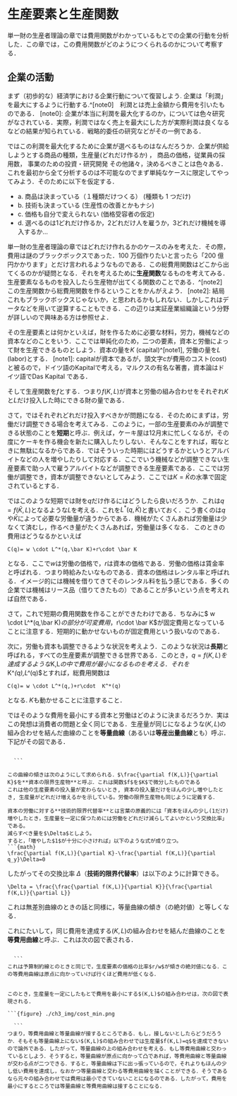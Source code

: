 # 生産要素と生産関数
単一財の生産者理論の章では費用関数がわかっているもとでの企業の行動を分析した．この章では，この費用関数がどのようにつくられるのかについて考察する．

## 企業の活動

まず（初歩的な）経済学における企業行動について復習しよう.
企業は「利潤」を最大にするように行動する.^[note0]　利潤とは売上金額から費用を引いたものである．
 [note0]: 企業が本当に利潤を最大化するのか，については色々研究がなされている．実際，利潤ではなく売上を最大にした方が実際利潤は良くなるなどの結果が知られている．戦略的委任の研究などがその一例である．

ではこの利潤を最大化するために企業が選べるものはなんだろうか．企業が供給しようとする商品の種類，生産量(どれだけ作るか) ， 商品の価格，従業員の採用数， 事業のための投資・研究開発 その他諸々，決めるべきことは色々ある．これを最初から全て分析するのは不可能なのでまず単純なケースに限定してやってみよう．そのために以下を仮定する．

+ a. 商品は決まっている（１種類だけつくる）
(種類も 1 つだけ) 
+ b. 技術も決まっている
(生産性の改善とかもナシ) 
+ c. 価格も自分で変えられない
(価格受容者の仮定)
+ d. 選べるのは1どれだけ作るか，2どれだけ人を雇うか，3どれだけ機械を導入するか...
  

単一財の生産者理論の章ではどれだけ作れるかのケースのみを考えた．その際，費用は謎のブラックボックスであった．100 万個作りたいと言ったら「200 億円かかります」とだけ言われるようなものである．この総費用関数はどこから出てくるのかが疑問となる．それを考えるために**生産関数**なるものを考えてみる．生産要素なるものを投入したら生産物が出てくる関数のことである．^[note2] この生産関数から総費用関数を作るということをかんがえよう．
[note2]: 結局これもブラックボックスじゃないか，と思われるかもしれない．しかしこれはデータなどを用いて逆算することもできる．この辺りは実証産業組織論という分野が詳しいので興味ある方は参照せよ．

その生産要素とは何かといえば，財を作るために必要な材料，労力，機械などの資本などのことをいう．ここでは単純化のため，二つの要素，資本と労働によって財を生産できるものとしよう．資本の量を$K$ (capital)^[note1], 労働の量を$L$ (labor)とする．
[note1]: capitalが資本であるが，頭文字cが費用のコスト(cost)と被るので，ドイツ語のKapitalで考える，マルクスの有名な著書，資本論はドイツ語でDas Kapital である．

そして生産関数を$f$とする．つまり$f(K,L)$が資本と労働の組み合わせをそれぞれ$K$と$L$だけ投入した時にできる財の量である．

さて，ではそれぞれどれだけ投入すべきかが問題になる．そのためにまずは，労働だけ調整できる場合を考えてみる．このように，一部の生産要素のみが調整できる状態のことを**短期**と呼ぶ．例えば，ケーキ屋は12月末に忙しくなるが，その度にケーキを作る機会を新たに購入したりしない．そんなことをすれば，暇なときに無駄になるからである．ではそういった時期にはどうするかというとアルバイトなどの人を増やしたりして対応する．ここでいう機械などが調整できない生産要素で助っ人で雇うアルバイトなどが調整できる生産要素である．ここでは労働が調整でき，資本が調整できないとしてみよう．ここでは$K=\bar K$の水準で固定されているとする．

ではこのような短期では財を$q$だけ作るにはどうしたら良いだろうか．これは$q=f(\bar K,L)$となるような$L$を考える．これを$L^*(q,\bar K)$と書いておく．こう書くのは$q$や$\bar K$によって必要な労働量が違うからである．機械がたくさんあれば労働量は少なくて済むし，作るべき量がたくさんあれば，労働量は多くなる．
このときの費用はどうなるかといえば
```{math}
C(q)= w \cdot L^*(q,\bar K)+r\cdot \bar K
```
となる．ここで$w$は労働の価格で，$r$は資本の価格である．労働の価格は賃金率と呼ばれる．つまり時給みたいなものである．資本の価格はレンタル率と呼ばれる．イメージ的には機械を借りてきてそのレンタル料を払う感じである．多くの企業では機械はリース品（借りてきたもの）であることが多いという点を考えれば自然である．

さて，これで短期の費用関数を作ることができたわけである．ちなみに$ w \cdot L^*(q,\bar K)$の部分が可変費用，$r\cdot \bar K$が固定費用となっていることに注意する．短期的に動かせないものが固定費用という扱いなのである．


次に，労働も資本も調整できるような状況を考えよう．このような状況は**長期**と呼ばれる，すべての生産要素が調整できる世界である．このとき，$q=f(K,L)を達成するような$K,L$の中で費用が最小になるものを考える．それを$K^*(q),L^*(q)$とすれば，総費用関数は
```{math}
C(q)= w \cdot L^*(q,)+r\cdot  K^*(q)
```
となる. $K$も動かせることに注意すること．

ではそのような費用を最小にする資本と労働はどのように決まるだろうか．実はこの発想は消費者の問題と全く同じである．生産量が同じになるような$(K,L)$の組み合わせを結んだ曲線のことを**等量曲線**（あるいは**等産出量曲線**とも）呼ぶ．下記がその図である．

  ```{figure} ./ch3_img/iso_quant.png

    ```

この曲線の傾きは次のようにして求められる．$\frac{\partial f(K,L)}{\partial K}$を**資本の限界生産物**と呼ぶ．これは関数$f$を$K$で微分したものである
 これは他の生産要素の投入量が変わらないとき, 資本の投入量だけをほんの少し増やしたとき, 生産量がどれだけ増えるかを示している。労働の限界生産物も同じように定義する．

資本の労働に対する**技術的限界代替率**とは言葉の原義的には「資本をほんの少し(1だけ)増やしたとき，生産量を一定に保つためには労働をどれだけ減らしてよいかという交換比率」である。
 減らすべき量を$\Delta$としよう。
 すると，「増やした$1$が十分に小さければ」以下のような式が成り立つ。
```{math}
\frac{\partial f(K,L)}{\partial K}-\frac{\partial f(K,L)}{\partial q_y}\Delta=0
```

したがってその交換比率 $\Delta$（**技術的限界代替率**）は以下のように計算できる。
```{math}
\Delta = \frac{\frac{\partial f(K,L)}{\partial K}}{\frac{\partial f(K,L)}{\partial L}}
```
これは無差別曲線のときの話と同様に，等量曲線の傾き（の絶対値）と等しくなる．


これにたいして，同じ費用を達成する$(K,L)$の組み合わせを結んだ曲線のことを**等費用曲線**と呼ぶ．これは次の図で表される．
  ```{figure} ./ch3_img/iso_cost.png

    ```
これは予算制約線とのときと同じで，生産要素の価格の比率$r/w$が傾きの絶対値になる．この等費用曲線は原点に向かっていけば行くほど費用が低くなる．


このとき，生産量を一定にしたもとで費用を最小にする$(K,L)$の組み合わせは，次の図で表現される.

  ```{figure} ./ch3_img/cost_min.png

    ```
つまり，等費用曲線と等量曲線が接するところである．もし，接しないとしたらどうだろうか．そもそも等量曲線上にない$(K,L)$の組み合わせでは生産量$f(K,L)=q$を達成できないので論外である．したがって，等量曲線の上の組み合わせを考える．もし等費用曲線と交わっているとしよう．そうすると，等量曲線が原点に向かって凸であれば，等費用曲線と等量曲線が交わる点が二つできる．すると，等量曲線は下に出っ張っているので，それよりもほんの少し低い費用を達成し，なおかつ等量曲線と交わる等費用曲線を描くことができる．そうであるなら元々の組み合わせでは費用は最小できていないことになるのである．したがって，費用を最小にするところでは等量曲線と等費用曲線は接することになる．